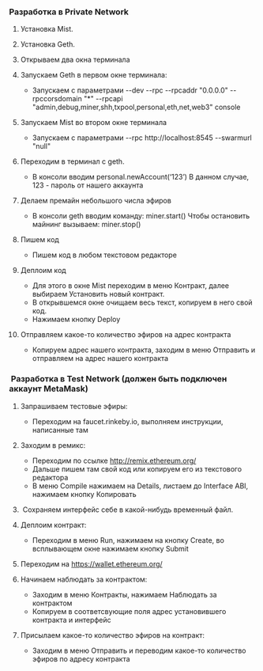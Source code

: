 ### Разработка в Private Network

1. Установка Mist.

2. Установка Geth.

3. Открываем два окна терминала

4. Запускаем Geth в первом окне терминала:
    + Запускаем с параметрами
    --dev --rpc --rpcaddr "0.0.0.0" --rpccorsdomain "*" --rpcapi "admin,debug,miner,shh,txpool,personal,eth,net,web3" console

5. Запускаем Mist во втором окне терминала
    + Запускаем с параметрами 
    --rpc http://localhost:8545  --swarmurl "null"

6. Переходим в терминал с geth.
    + В консоли вводим 
    personal.newAccount(‘123’)
    В данном случае, 123 - пароль от нашего аккаунта

7. Делаем премайн небольшого числа эфиров
    + В консоли geth вводим команду:
        miner.start()
        Чтобы остановить майнинг вызываем:
        miner.stop()

8. Пишем код
    + Пишем код в любом текстовом редакторе

9. Деплоим код 
    + Для этого в окне Mist переходим в меню Контракт, далее выбираем Установить новый контракт.
    + В открывшемся окне очищаем весь текст, копируем в него свой код. 
    + Нажимаем кнопку Deploy

10. Отправляем какое-то количество эфиров на адрес контракта
    + Копируем адрес нашего контракта, заходим в меню Отправить и отправляем на адрес нашего контракта 


###  Разработка в Test Network (должен быть подключен аккаунт MetaMask)

1. Запрашиваем тестовые эфиры:
    + Переходим на faucet.rinkeby.io, выполняем инструкции, написанные там 

2. Заходим в ремикс:
    + Переходим по ссылке http://remix.ethereum.org/
    + Дальше пишем там свой код или копируем его из текстового редактора
    + В меню Compile нажимаем на Details, листаем до Interface ABI, нажимаем кнопку Копировать

3.  Сохраняем интерфейс себе в какой-нибудь временный файл.

4. Деплоим контракт: 
    + Переходим в меню Run, нажимаем на кнопку Create, во всплывающем окне нажимаем кнопку Submit

5. Переходим на https://wallet.ethereum.org/    

6. Начинаем наблюдать за контрактом:
    + Заходим в меню Контракты, нажимаем Наблюдать за контрактом 
    + Копируем в соответсвующие поля адрес установившего контракта и интерфейс

7. Присылаем какое-то количество эфиров на контракт: 
    + Заходим в меню Отправить и переводим какое-то количество эфиров по адресу контракта